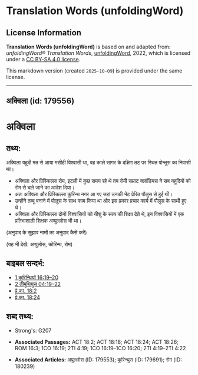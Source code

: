 # Translation Words (unfoldingWord)

## License Information

**Translation Words (unfoldingWord)** is based on and adapted from: _unfoldingWord® Translation Words_, [unfoldingWord](https://unfoldingword.org/utw), 2022, which is licensed under a [CC BY-SA 4.0 license](https://creativecommons.org/licenses/by-sa/4.0/legalcode.en).

This markdown version (created `2025-10-09`) is provided under the same license.



--------------------------------

## अक्विला (id: 179556)

अक्विला
=======

तथ्य:
-----

अक्विला यहूदी मत से आया मसीही विश्वासी था, वह काले सागर के दक्षिण तट पर स्थित पोन्तुस का निवासी था।

* अक्विला और प्रिस्किल्ला रोम, इटली में कुछ समय रहे थे तब रोमी सम्राट क्लॉडियस ने सब यहूदियों को रोम से चले जाने का आदेश दिया।
* अतः अक्विला और प्रिस्किल्ला कुरिन्थ नगर आ गए जहां उनकी भेंट प्रेरित पौलुस से हुई थी।
* उन्होंने तम्बू बनाने में पौलुस के साथ काम किया था और इस प्रकार प्रचार कार्य में पौलुस के साथी हुए थे।
* अक्विला और प्रिस्किल्ला दोनों विश्वासियों को यीशु के सत्य की शिक्षा देते थे, इन विश्वासियों में एक प्रतिभाशाली शिक्षक अप्पुल्लोस भी था।

(अनुवाद के सुझाव नामों का अनुवाद कैसे करें)

(यह भी देखें: अप्पुलोस, कोरिन्थ, रोम)

बाइबल सन्दर्भ:
--------------

* [1 कुरिन्थियों 16:19–20](https://ref.ly/1Cor0:0)
* [2 तीमुथियुस 04:19–22](https://ref.ly/2Tim0:0)
* [प्रे.का. 18:2](https://ref.ly/Acts18:2)
* [प्रे.का. 18:24](https://ref.ly/Acts18:24)

शब्द तथ्य:
----------

* Strong's: G207

* **Associated Passages:** ACT 18:2; ACT 18:18; ACT 18:24; ACT 18:26; ROM 16:3; 1CO 16:19; 2TI 4:19; 1CO 16:19–1CO 16:20; 2TI 4:19–2TI 4:22
* **Associated Articles:** अपुल्लोस (ID: 179553); कुरिन्थुस (ID: 179691); रोम (ID: 180239)

